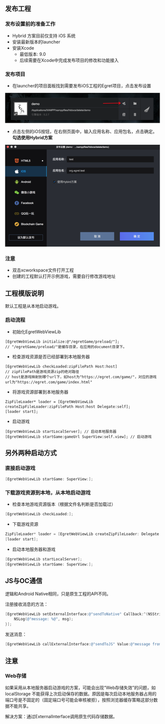 ## 发布工程

### 发布设置前的准备工作

- Hybrid 方案目前仅支持 iOS 系统
- 安装最新版本的launcher
- 安装Xcode
    - 最低版本: 9.0
    - 后续需要在Xcode中完成发布项目的修改和功能接入

### 发布项目
- 在launcher的项目面板找到需要发布iOS工程的Egret项目，点击发布设置

![](p0.png)

- 点击左侧的iOS按钮，在右侧页面中，输入应用名称、应用包名，点击确定。**勾选使用Hybrid方案**

![](p1.png)

### 注意

- 双击xcworkspace文件打开工程
- 创建的工程默认打开示例游戏，需要自行修改游戏地址

## 工程模版说明

默认工程是从本地启动游戏。

### 启动流程

- 初始化EgretWebViewLib

```
[EgretWebViewLib initialize:@"/egretGame/preload/"];
// "/egretGame/preload/"是缓存目录，在应用的document目录下。
```
- 检查游戏资源是否已经部署到本地服务器

```
[EgretWebViewLib checkLoaded:zipFilePath Host:host]
// zipFilePath是游戏资源zip的绝对路径
// host是游戏映射到哪个url下，如host为"https://egret.com/game/"，对应的游戏url为"https://egret.com/game/index.html"
```
- 将游戏资源部署到本地服务器

```
ZipFileLoader* loader = [EgretWebViewLib createZipFileLoader:zipFilePath Host:host Delegate:self];
[loader start];
```
- 启动游戏

```
[EgretWebViewLib startLocalServer]; // 启动本地服务器
[EgretWebViewLib startGame:gameUrl SuperView:self.view]; // 启动游戏
```

## 另外两种启动方式

### 直接启动游戏

```objective-c
[EgretWebViewLib startGame: SuperView:];
```

### 下载游戏资源到本地，从本地启动游戏

- 检查本地游戏资源版本（根据文件名判断是否加载过）

```objective-c
[EgretWebViewLib checkLoaded:];
```

- 下载游戏资源

```objective-c
ZipFileLoader* loader = [EgretWebViewLib createZipFileLoader: Delegate:];
[loader start];
```

- 启动本地服务器和游戏

```objective-c
[EgretWebViewLib startLocalServer];
[EgretWebViewLib startGame: SuperView:];
```

## JS与OC通信

逻辑和Android Native相同，只是原生工程的API不同。

注册接收消息的方法：

```objective-c
[EgretWebViewLib setExternalInterface:@"sendToNative" Callback:^(NSString* msg) {
    NSLog(@"message: %@", msg);
}];
```

发送消息：

```objective-c
[EgretWebViewLib callExternalInterface:@"sendToJS" Value:@"message from OC"];
```

## 注意

### Web存储

如果采用从本地服务器启动游戏的方案，可能会出现“Web存储失效”的问题，如 localStorage 不能获得上次启动保存的数据。原因是每次启动本地服务器占用的端口号是不固定的（固定端口号可能会审核被拒），按照浏览器缓存策略这部分数据不能共享。

解决方案：通过ExternalInterface调用原生代码存储数据。
